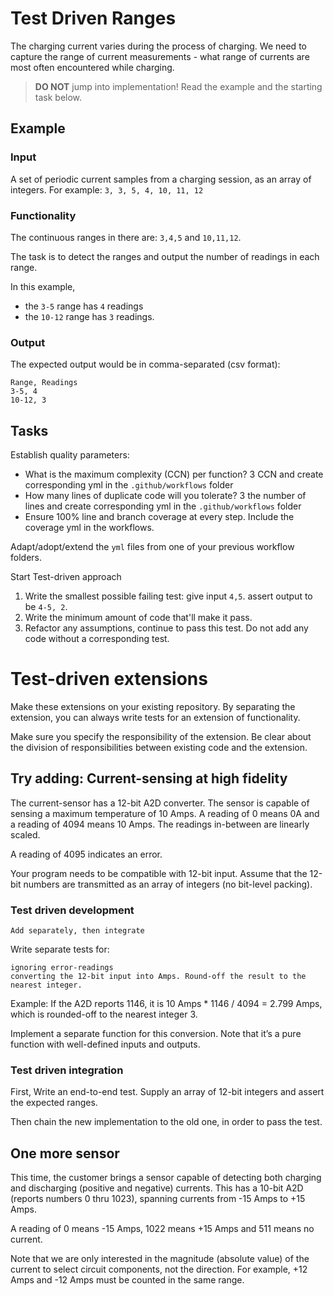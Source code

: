 # Test Driven Ranges

The charging current varies during the process of charging.
We need to capture the range of current measurements -
what range of currents are most often encountered while charging.

> **DO NOT** jump into implementation! Read the example and the starting task below.

## Example

### Input

A set of periodic current samples from a charging session,
as an array of integers. For example:
`3, 3, 5, 4, 10, 11, 12`

### Functionality

The continuous ranges in there are: `3,4,5` and `10,11,12`.

The task is to detect the ranges and
output the number of readings in each range.

In this example,

- the `3-5` range has `4` readings
- the `10-12` range has `3` readings.

### Output

The expected output would be in comma-separated (csv format):

```
Range, Readings
3-5, 4
10-12, 3
```

## Tasks

Establish quality parameters: 

- What is the maximum complexity (CCN) per function? 3 CCN and create corresponding yml in the `.github/workflows` folder
- How many lines of duplicate code will you tolerate? 3 the number of lines and create corresponding yml in the `.github/workflows` folder
- Ensure 100% line and branch coverage at every step. Include the coverage yml in the workflows.

Adapt/adopt/extend the `yml` files from one of your previous workflow folders.

Start Test-driven approach

1. Write the smallest possible failing test: give input `4,5`. assert output to be `4-5, 2`.
1. Write the minimum amount of code that'll make it pass.
1. Refactor any assumptions, continue to pass this test. Do not add any code without a corresponding test.

# Test-driven extensions

Make these extensions on your existing repository. By separating the extension, you can always write tests for an extension of functionality.

Make sure you specify the responsibility of the extension. Be clear about the division of responsibilities between existing code and the extension.

## Try adding: Current-sensing at high fidelity

The current-sensor has a 12-bit A2D converter. The sensor is capable of sensing a maximum temperature of 10 Amps. A reading of 0 means 0A and a reading of 4094 means 10 Amps. The readings in-between are linearly scaled.

A reading of 4095 indicates an error.

Your program needs to be compatible with 12-bit input. Assume that the 12-bit numbers are transmitted as an array of integers (no bit-level packing).

### Test driven development

    Add separately, then integrate

Write separate tests for:

    ignoring error-readings
    converting the 12-bit input into Amps. Round-off the result to the nearest integer.

Example: If the A2D reports 1146, it is 10 Amps * 1146 / 4094 = 2.799 Amps, which is rounded-off to the nearest integer 3.

Implement a separate function for this conversion. Note that it’s a pure function with well-defined inputs and outputs.

### Test driven integration

First, Write an end-to-end test. Supply an array of 12-bit integers and assert the expected ranges.

Then chain the new implementation to the old one, in order to pass the test.

## One more sensor

This time, the customer brings a sensor capable of detecting both charging and discharging (positive and negative) currents. This has a 10-bit A2D (reports numbers 0 thru 1023), spanning currents from -15 Amps to +15 Amps.

A reading of 0 means -15 Amps, 1022 means +15 Amps and 511 means no current.

Note that we are only interested in the magnitude (absolute value) of the current to select circuit components, not the direction. For example, +12 Amps and -12 Amps must be counted in the same range.

